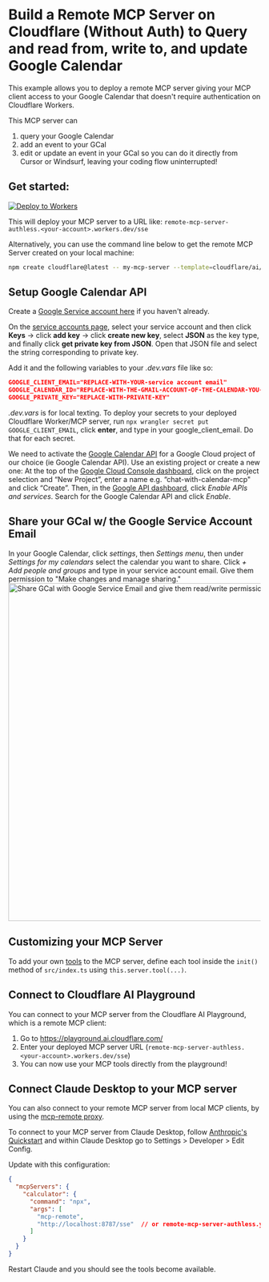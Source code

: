 # Build a Remote MCP Server on Cloudflare (Without Auth) to Query and read from, write to, and update Google Calendar

This example allows you to deploy a remote MCP server giving your MCP client access to your Google Calendar that doesn't require authentication on Cloudflare Workers.

This MCP server can 
1. query your Google Calendar
2. add an event to your GCal
3. edit or update an event in your GCal
so you can do it directly from Cursor or Windsurf, leaving your coding flow uninterrupted!

## Get started: 

[![Deploy to Workers](https://deploy.workers.cloudflare.com/button)](https://deploy.workers.cloudflare.com/?url=https://github.com/cloudflare/ai/tree/main/demos/remote-mcp-authless)

This will deploy your MCP server to a URL like: `remote-mcp-server-authless.<your-account>.workers.dev/sse`

Alternatively, you can use the command line below to get the remote MCP Server created on your local machine:
```bash
npm create cloudflare@latest -- my-mcp-server --template=cloudflare/ai/demos/remote-mcp-authless
```

## Setup Google Calendar API
Create a [Google Service account here](https://console.cloud.google.com/iam-admin/serviceaccounts) if you haven't already.

On the [service accounts page](https://console.cloud.google.com/iam-admin/serviceaccounts), select your service account and then click <strong>Keys</strong> -> click <strong>add key</strong> -> click <strong>create new key</strong>, select <strong>JSON</strong> as the key type, and finally click <strong>get private key from JSON</strong>. Open that JSON file and select the string corresponding to private key.

Add it and the following variables to your <em>.dev.vars</em> file like so:

```json
GOOGLE_CLIENT_EMAIL="REPLACE-WITH-YOUR-service account email" 
GOOGLE_CALENDAR_ID="REPLACE-WITH-THE-GMAIL-ACCOUNT-OF-THE-CALENDAR-YOU-WANT-TO-QUERY"
GOOGLE_PRIVATE_KEY="REPLACE-WITH-PRIVATE-KEY" 
```
<em>.dev.vars</em> is for local texting. To deploy your secrets to your deployed Cloudflare Worker/MCP server, run `npx wrangler secret put GOOGLE_CLIENT_EMAIL`, click <strong>enter</strong>, and type in your google_client_email. Do that for each secret.

We need to activate the [Google Calendar API](https://developers.google.com/calendar/api/guides/overview) for a Google Cloud project of our choice (ie Google Calendar API). Use an existing project or create a new one: At the top of the [Google Cloud Console dashboard](https://console.cloud.google.com/), click on the project selection and “New Project”, enter a name e.g. “chat-with-calendar-mcp" and click “Create”. Then, in the [Google API dashboard](https://console.developers.google.com/), click <em>Enable APIs and services</em>. Search for the Google Calendar API and click <em>Enable</em>.

## Share your GCal w/ the Google Service Account Email
In your Google Calendar, click <em>settings</em>, then <em>Settings menu</em>, then under <em>Settings for my calendars</em> select the calendar you want to share. Click <em>+ Add people and groups</em> and type in your service account email. Give them permission to "Make changes and manage sharing." 
<img width="675" alt="Share GCal with Google Service Email and give them read/write permissions" src="https://github.com/user-attachments/assets/3579725b-5d8f-42e9-9d1b-255dca6c9b4e" />



## Customizing your MCP Server

To add your own [tools](https://developers.cloudflare.com/agents/model-context-protocol/tools/) to the MCP server, define each tool inside the `init()` method of `src/index.ts` using `this.server.tool(...)`. 

## Connect to Cloudflare AI Playground

You can connect to your MCP server from the Cloudflare AI Playground, which is a remote MCP client:

1. Go to https://playground.ai.cloudflare.com/
2. Enter your deployed MCP server URL (`remote-mcp-server-authless.<your-account>.workers.dev/sse`)
3. You can now use your MCP tools directly from the playground!

## Connect Claude Desktop to your MCP server

You can also connect to your remote MCP server from local MCP clients, by using the [mcp-remote proxy](https://www.npmjs.com/package/mcp-remote). 

To connect to your MCP server from Claude Desktop, follow [Anthropic's Quickstart](https://modelcontextprotocol.io/quickstart/user) and within Claude Desktop go to Settings > Developer > Edit Config.

Update with this configuration:

```json
{
  "mcpServers": {
    "calculator": {
      "command": "npx",
      "args": [
        "mcp-remote",
        "http://localhost:8787/sse"  // or remote-mcp-server-authless.your-account.workers.dev/sse
      ]
    }
  }
}
```

Restart Claude and you should see the tools become available. 
